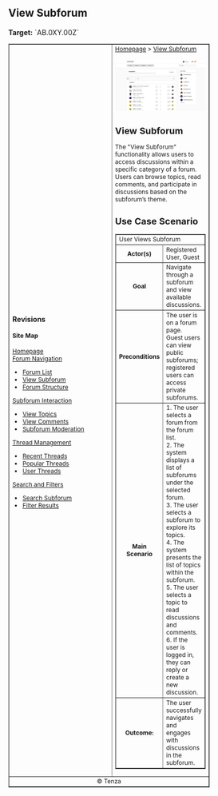 <h2>View Subforum</h2>
<p><strong>Target:</strong> `AB.0XY.00Z`</p>

<table border="1" cellpadding="0" cellspacing="0" style="width: 80%; font-size: 12px;">
    <tr style="width: 70%;">
        <td>
            <h3>Revisions</h3>
            <h4 style="list-style-type: none; padding-left: 0;">Site Map</h4>
            <a href="">Homepage</a>
            <br>
            <a href="">Forum Navigation</a>
            <ul>
                <li><a href="docs/view-forum/forum-list.md">Forum List</a></li>
                <li><a href="docs/view-forum/view-subforum.md">View Subforum</a></li>
                <li><a href="docs/view-forum/forum-structure.md">Forum Structure</a></li>
            </ul>
            <a href="">Subforum Interaction</a>
            <ul>
                <li><a href="docs/view-subforum/view-topics.md">View Topics</a></li>
                <li><a href="docs/view-subforum/view-comments.md">View Comments</a></li>
                <li><a href="docs/view-subforum/subforum-moderation.md">Subforum Moderation</a></li>
            </ul>
            <a href="">Thread Management</a>
            <ul>
                <li><a href="docs/view-subforum/recent-threads.md">Recent Threads</a></li>
                <li><a href="docs/view-subforum/popular-threads.md">Popular Threads</a></li>
                <li><a href="docs/view-subforum/user-threads.md">User Threads</a></li>
            </ul>
            <a href="">Search and Filters</a>
            <ul>
                <li><a href="docs/view-subforum/search-subforum.md">Search Subforum</a></li>
                <li><a href="docs/view-subforum/filter-results.md">Filter Results</a></li>
            </ul>
        </td>
        <td valign="top" style="width: 30%;">
            <a href="https://github.com/Davidty143/purple-eclipse/blob/main/docs/homepage/homepage.md">Homepage</a> &gt;
            <a href="https://github.com/Davidty143/purple-eclipse/tree/main/docs/view-subforum">View Subforum</a>
            <br><br>
            <img src="/assets/view_subforum(user).png" alt="View Subforum" width="1000">
            <h2>View Subforum</h2>
            <p>The "View Subforum" functionality allows users to access discussions within a specific category of a forum. 
               Users can browse topics, read comments, and participate in discussions based on the subforum’s theme.</p>
            <h2>Use Case Scenario</h2>
            <table border="1">
                <tr>
                    <td colspan="2" align="left">
                      User Views Subforum
                    </td>
                </tr>
                <tr>
                    <th>Actor(s)</th>
                    <td>Registered User, Guest</td>
                </tr>
                <tr>
                    <th>Goal</th>
                    <td>Navigate through a subforum and view available discussions.</td>
                </tr>  
                <tr>
                    <th>Preconditions</th>
                    <td>
                          The user is on a forum page.<br>
                          Guest users can view public subforums; registered users can access private<br> subforums.
                    </td>
                </tr>
                <tr>
                    <th>Main Scenario</th>
                    <td>
                        1. The user selects a forum from the forum list.
                        <br>
                        2. The system displays a list of subforums under the selected forum.
                        <br>
                        3. The user selects a subforum to explore its topics.
                        <br>
                        4. The system presents the list of topics within the subforum.
                        <br>
                        5. The user selects a topic to read discussions and comments.
                        <br>
                        6. If the user is logged in, they can reply or create a new discussion.
                        <br>            
                    </td>
                </tr>
                <tr>
                    <th>Outcome:</th>
                    <td>The user successfully navigates and engages with discussions in the subforum.</td>
                </tr>
            </table>   
          <tr>
              <td colspan="2" align="center">
                  © Tenza
              </td>
          </tr>
</table>
